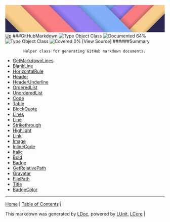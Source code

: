 ![](../Content/LDoc-banner-small.png "")
[Up](../LDoc.md)
###GitHubMarkdown
![Type Object Class](http://b.repl.ca/v1/Type-Object%20Class-lightgrey.png "") ![Documented 64%](http://b.repl.ca/v1/Documented-64%25-yellowgreen.png "")
![Type Object Class](http://b.repl.ca/v1/Type-Object%20Class-lightgrey.png "") ![Covered 0%](http://b.repl.ca/v1/Covered-0%25-red.png "")
[View Source]
######Summary

            Helper class for generating GitHub markdown documents.
            
 - [GetMarkdownLines](GitHubMarkdown_GetMarkdownLines.md)
 - [BlankLine](GitHubMarkdown_BlankLine.md)
 - [HorizontalRule](GitHubMarkdown_HorizontalRule.md)
 - [Header](GitHubMarkdown_Header.md)
 - [HeaderUnderline](GitHubMarkdown_HeaderUnderline.md)
 - [OrderedList](GitHubMarkdown_OrderedList.md)
 - [UnorderedList](GitHubMarkdown_UnorderedList.md)
 - [Code](GitHubMarkdown_Code.md)
 - [Table](GitHubMarkdown_Table.md)
 - [BlockQuote](GitHubMarkdown_BlockQuote.md)
 - [Lines](GitHubMarkdown_Lines.md)
 - [Line](GitHubMarkdown_Line.md)
 - [Strikethrough](GitHubMarkdown_Strikethrough.md)
 - [Highlight](GitHubMarkdown_Highlight.md)
 - [Link](GitHubMarkdown_Link.md)
 - [Image](GitHubMarkdown_Image.md)
 - [InlineCode](GitHubMarkdown_InlineCode.md)
 - [Italic](GitHubMarkdown_Italic.md)
 - [Bold](GitHubMarkdown_Bold.md)
 - [Badge](GitHubMarkdown_Badge.md)
 - [GetRelativePath](GitHubMarkdown_GetRelativePath.md)
 - [Gravatar](GitHubMarkdown_Gravatar.md)
 - [FilePath](GitHubMarkdown_FilePath.md)
 - [Title](GitHubMarkdown_Title.md)
 - [BadgeColor](GitHubMarkdown_BadgeColor.md)
---

[Home](../../README.md) | [Table of Contents](../../TableOfContents.md) | 


This markdown was generated by [LDoc](https://github.com/CodeSingularity/LDoc), powered by [LUnit](https://github.com/CodeSingularity/LUnit), [LCore](https://github.com/CodeSingularity/LCore) | 

